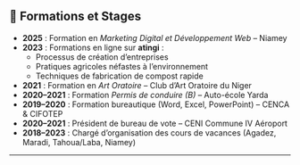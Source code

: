 ## 🧩 Formations et Stages

- **2025** : Formation en *Marketing Digital et Développement Web* – Niamey
- **2023** : Formations en ligne sur **atingi** :
  - Processus de création d’entreprises
  - Pratiques agricoles néfastes à l’environnement
  - Techniques de fabrication de compost rapide
- **2021** : Formation en *Art Oratoire* – Club d’Art Oratoire du Niger
- **2020–2021** : Formation *Permis de conduire (B)* – Auto-école Yarda
- **2019–2020** : Formation bureautique (Word, Excel, PowerPoint) – CENCA & CIFOTEP
- **2020–2021** : Président de bureau de vote – CENI Commune IV Aéroport
- **2018–2023** : Chargé d’organisation des cours de vacances (Agadez, Maradi, Tahoua/Laba, Niamey)

---
